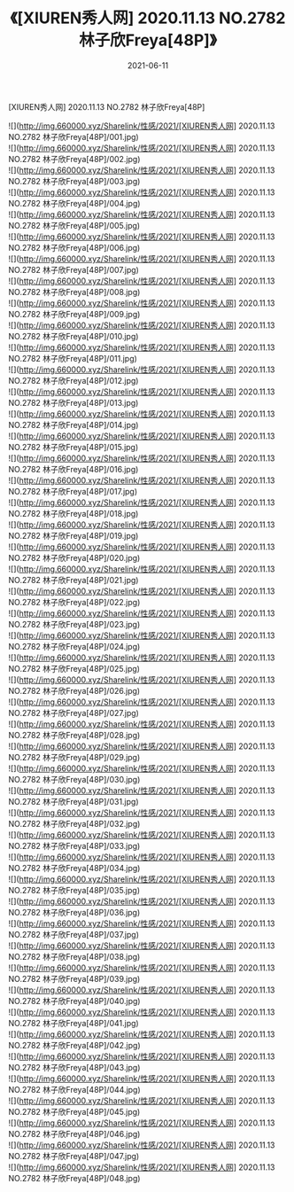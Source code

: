 ﻿---
layout: post
title:  《[XIUREN秀人网] 2020.11.13 NO.2782 林子欣Freya[48P]》
date:   2021-06-11
img: http://img.660000.xyz/Sharelink/性感/2021/[XIUREN秀人网] 2020.11.13 NO.2782 林子欣Freya[48P]/000.jpg
categories: [美女, 清纯, 唯美]
---

[XIUREN秀人网] 2020.11.13 NO.2782 林子欣Freya[48P]

  ![](http://img.660000.xyz/Sharelink/性感/2021/[XIUREN秀人网] 2020.11.13 NO.2782 林子欣Freya[48P]/001.jpg) <br> ![](http://img.660000.xyz/Sharelink/性感/2021/[XIUREN秀人网] 2020.11.13 NO.2782 林子欣Freya[48P]/002.jpg) <br> ![](http://img.660000.xyz/Sharelink/性感/2021/[XIUREN秀人网] 2020.11.13 NO.2782 林子欣Freya[48P]/003.jpg) <br> ![](http://img.660000.xyz/Sharelink/性感/2021/[XIUREN秀人网] 2020.11.13 NO.2782 林子欣Freya[48P]/004.jpg) <br> ![](http://img.660000.xyz/Sharelink/性感/2021/[XIUREN秀人网] 2020.11.13 NO.2782 林子欣Freya[48P]/005.jpg) <br> ![](http://img.660000.xyz/Sharelink/性感/2021/[XIUREN秀人网] 2020.11.13 NO.2782 林子欣Freya[48P]/006.jpg) <br> ![](http://img.660000.xyz/Sharelink/性感/2021/[XIUREN秀人网] 2020.11.13 NO.2782 林子欣Freya[48P]/007.jpg) <br> ![](http://img.660000.xyz/Sharelink/性感/2021/[XIUREN秀人网] 2020.11.13 NO.2782 林子欣Freya[48P]/008.jpg) <br> ![](http://img.660000.xyz/Sharelink/性感/2021/[XIUREN秀人网] 2020.11.13 NO.2782 林子欣Freya[48P]/009.jpg) <br> ![](http://img.660000.xyz/Sharelink/性感/2021/[XIUREN秀人网] 2020.11.13 NO.2782 林子欣Freya[48P]/010.jpg) <br> ![](http://img.660000.xyz/Sharelink/性感/2021/[XIUREN秀人网] 2020.11.13 NO.2782 林子欣Freya[48P]/011.jpg) <br> ![](http://img.660000.xyz/Sharelink/性感/2021/[XIUREN秀人网] 2020.11.13 NO.2782 林子欣Freya[48P]/012.jpg) <br> ![](http://img.660000.xyz/Sharelink/性感/2021/[XIUREN秀人网] 2020.11.13 NO.2782 林子欣Freya[48P]/013.jpg) <br> ![](http://img.660000.xyz/Sharelink/性感/2021/[XIUREN秀人网] 2020.11.13 NO.2782 林子欣Freya[48P]/014.jpg) <br> ![](http://img.660000.xyz/Sharelink/性感/2021/[XIUREN秀人网] 2020.11.13 NO.2782 林子欣Freya[48P]/015.jpg) <br> ![](http://img.660000.xyz/Sharelink/性感/2021/[XIUREN秀人网] 2020.11.13 NO.2782 林子欣Freya[48P]/016.jpg) <br> ![](http://img.660000.xyz/Sharelink/性感/2021/[XIUREN秀人网] 2020.11.13 NO.2782 林子欣Freya[48P]/017.jpg) <br> ![](http://img.660000.xyz/Sharelink/性感/2021/[XIUREN秀人网] 2020.11.13 NO.2782 林子欣Freya[48P]/018.jpg) <br> ![](http://img.660000.xyz/Sharelink/性感/2021/[XIUREN秀人网] 2020.11.13 NO.2782 林子欣Freya[48P]/019.jpg) <br> ![](http://img.660000.xyz/Sharelink/性感/2021/[XIUREN秀人网] 2020.11.13 NO.2782 林子欣Freya[48P]/020.jpg) <br> ![](http://img.660000.xyz/Sharelink/性感/2021/[XIUREN秀人网] 2020.11.13 NO.2782 林子欣Freya[48P]/021.jpg) <br> ![](http://img.660000.xyz/Sharelink/性感/2021/[XIUREN秀人网] 2020.11.13 NO.2782 林子欣Freya[48P]/022.jpg) <br> ![](http://img.660000.xyz/Sharelink/性感/2021/[XIUREN秀人网] 2020.11.13 NO.2782 林子欣Freya[48P]/023.jpg) <br> ![](http://img.660000.xyz/Sharelink/性感/2021/[XIUREN秀人网] 2020.11.13 NO.2782 林子欣Freya[48P]/024.jpg) <br> ![](http://img.660000.xyz/Sharelink/性感/2021/[XIUREN秀人网] 2020.11.13 NO.2782 林子欣Freya[48P]/025.jpg) <br> ![](http://img.660000.xyz/Sharelink/性感/2021/[XIUREN秀人网] 2020.11.13 NO.2782 林子欣Freya[48P]/026.jpg) <br> ![](http://img.660000.xyz/Sharelink/性感/2021/[XIUREN秀人网] 2020.11.13 NO.2782 林子欣Freya[48P]/027.jpg) <br> ![](http://img.660000.xyz/Sharelink/性感/2021/[XIUREN秀人网] 2020.11.13 NO.2782 林子欣Freya[48P]/028.jpg) <br> ![](http://img.660000.xyz/Sharelink/性感/2021/[XIUREN秀人网] 2020.11.13 NO.2782 林子欣Freya[48P]/029.jpg) <br> ![](http://img.660000.xyz/Sharelink/性感/2021/[XIUREN秀人网] 2020.11.13 NO.2782 林子欣Freya[48P]/030.jpg) <br> ![](http://img.660000.xyz/Sharelink/性感/2021/[XIUREN秀人网] 2020.11.13 NO.2782 林子欣Freya[48P]/031.jpg) <br> ![](http://img.660000.xyz/Sharelink/性感/2021/[XIUREN秀人网] 2020.11.13 NO.2782 林子欣Freya[48P]/032.jpg) <br> ![](http://img.660000.xyz/Sharelink/性感/2021/[XIUREN秀人网] 2020.11.13 NO.2782 林子欣Freya[48P]/033.jpg) <br> ![](http://img.660000.xyz/Sharelink/性感/2021/[XIUREN秀人网] 2020.11.13 NO.2782 林子欣Freya[48P]/034.jpg) <br> ![](http://img.660000.xyz/Sharelink/性感/2021/[XIUREN秀人网] 2020.11.13 NO.2782 林子欣Freya[48P]/035.jpg) <br> ![](http://img.660000.xyz/Sharelink/性感/2021/[XIUREN秀人网] 2020.11.13 NO.2782 林子欣Freya[48P]/036.jpg) <br> ![](http://img.660000.xyz/Sharelink/性感/2021/[XIUREN秀人网] 2020.11.13 NO.2782 林子欣Freya[48P]/037.jpg) <br> ![](http://img.660000.xyz/Sharelink/性感/2021/[XIUREN秀人网] 2020.11.13 NO.2782 林子欣Freya[48P]/038.jpg) <br> ![](http://img.660000.xyz/Sharelink/性感/2021/[XIUREN秀人网] 2020.11.13 NO.2782 林子欣Freya[48P]/039.jpg) <br> ![](http://img.660000.xyz/Sharelink/性感/2021/[XIUREN秀人网] 2020.11.13 NO.2782 林子欣Freya[48P]/040.jpg) <br> ![](http://img.660000.xyz/Sharelink/性感/2021/[XIUREN秀人网] 2020.11.13 NO.2782 林子欣Freya[48P]/041.jpg) <br> ![](http://img.660000.xyz/Sharelink/性感/2021/[XIUREN秀人网] 2020.11.13 NO.2782 林子欣Freya[48P]/042.jpg) <br> ![](http://img.660000.xyz/Sharelink/性感/2021/[XIUREN秀人网] 2020.11.13 NO.2782 林子欣Freya[48P]/043.jpg) <br> ![](http://img.660000.xyz/Sharelink/性感/2021/[XIUREN秀人网] 2020.11.13 NO.2782 林子欣Freya[48P]/044.jpg) <br> ![](http://img.660000.xyz/Sharelink/性感/2021/[XIUREN秀人网] 2020.11.13 NO.2782 林子欣Freya[48P]/045.jpg) <br> ![](http://img.660000.xyz/Sharelink/性感/2021/[XIUREN秀人网] 2020.11.13 NO.2782 林子欣Freya[48P]/046.jpg) <br> ![](http://img.660000.xyz/Sharelink/性感/2021/[XIUREN秀人网] 2020.11.13 NO.2782 林子欣Freya[48P]/047.jpg) <br> ![](http://img.660000.xyz/Sharelink/性感/2021/[XIUREN秀人网] 2020.11.13 NO.2782 林子欣Freya[48P]/048.jpg) <br>